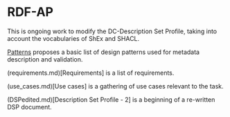 # RDF-AP

This is ongoing work to modify the DC-Description Set Profile, taking into account the vocabularies of ShEx and SHACL.

[Patterns](Patterns.md) proposes a basic list of design patterns used for metadata description and validation.

(requirements.md)[Requirements] is a list of requirements.

(use_cases.md)[Use cases] is a gathering of use cases relevant to the task.

(DSPedited.md)[Description Set Profile - 2] is a beginning of a re-written DSP document.


